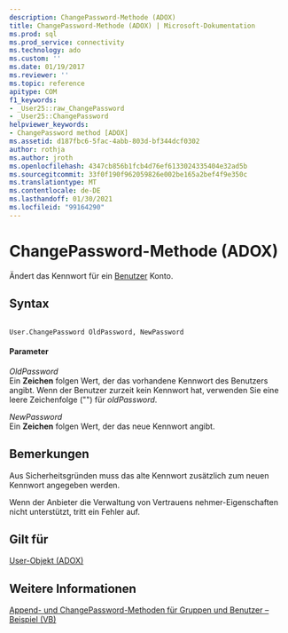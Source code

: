 ```yaml
---
description: ChangePassword-Methode (ADOX)
title: ChangePassword-Methode (ADOX) | Microsoft-Dokumentation
ms.prod: sql
ms.prod_service: connectivity
ms.technology: ado
ms.custom: ''
ms.date: 01/19/2017
ms.reviewer: ''
ms.topic: reference
apitype: COM
f1_keywords:
- _User25::raw_ChangePassword
- _User25::ChangePassword
helpviewer_keywords:
- ChangePassword method [ADOX]
ms.assetid: d187fbc6-5fac-4abb-803d-bf344dcf0302
author: rothja
ms.author: jroth
ms.openlocfilehash: 4347cb856b1fcb4d76ef6133024335404e32ad5b
ms.sourcegitcommit: 33f0f190f962059826e002be165a2bef4f9e350c
ms.translationtype: MT
ms.contentlocale: de-DE
ms.lasthandoff: 01/30/2021
ms.locfileid: "99164290"
---
```

# <a name="changepassword-method-adox"></a>ChangePassword-Methode (ADOX)
Ändert das Kennwort für ein [Benutzer](./user-object-adox.md) Konto.  
  
## <a name="syntax"></a>Syntax  
  
```  
  
User.ChangePassword OldPassword, NewPassword  
```  
  
#### <a name="parameters"></a>Parameter  
 *OldPassword*  
 Ein **Zeichen** folgen Wert, der das vorhandene Kennwort des Benutzers angibt. Wenn der Benutzer zurzeit kein Kennwort hat, verwenden Sie eine leere Zeichenfolge ("") für *oldPassword*.  
  
 *NewPassword*  
 Ein **Zeichen** folgen Wert, der das neue Kennwort angibt.  
  
## <a name="remarks"></a>Bemerkungen  
 Aus Sicherheitsgründen muss das alte Kennwort zusätzlich zum neuen Kennwort angegeben werden.  
  
 Wenn der Anbieter die Verwaltung von Vertrauens nehmer-Eigenschaften nicht unterstützt, tritt ein Fehler auf.  
  
## <a name="applies-to"></a>Gilt für  
 [User-Objekt (ADOX)](./user-object-adox.md)  
  
## <a name="see-also"></a>Weitere Informationen  
 [Append- und ChangePassword-Methoden für Gruppen und Benutzer – Beispiel (VB)](./groups-and-users-append-changepassword-methods-example-vb.md)